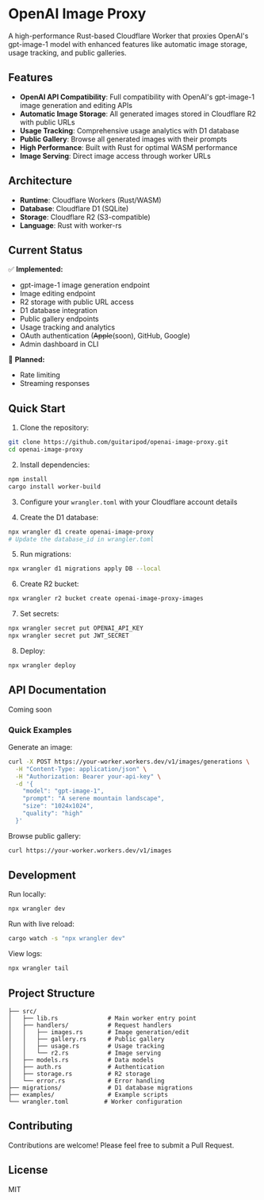# OpenAI Image Proxy

A high-performance Rust-based Cloudflare Worker that proxies OpenAI's gpt-image-1 model with enhanced features like automatic image storage, usage tracking, and public galleries.

## Features

- **OpenAI API Compatibility**: Full compatibility with OpenAI's gpt-image-1 image generation and editing APIs
- **Automatic Image Storage**: All generated images stored in Cloudflare R2 with public URLs
- **Usage Tracking**: Comprehensive usage analytics with D1 database
- **Public Gallery**: Browse all generated images with their prompts
- **High Performance**: Built with Rust for optimal WASM performance
- **Image Serving**: Direct image access through worker URLs

## Architecture

- **Runtime**: Cloudflare Workers (Rust/WASM)
- **Database**: Cloudflare D1 (SQLite)
- **Storage**: Cloudflare R2 (S3-compatible)
- **Language**: Rust with worker-rs

## Current Status

✅ **Implemented:**
- gpt-image-1 image generation endpoint
- Image editing endpoint
- R2 storage with public URL access
- D1 database integration
- Public gallery endpoints
- Usage tracking and analytics
- OAuth authentication (~~Apple~~(soon), GitHub, Google)
- Admin dashboard in CLI

🚧 **Planned:**
- Rate limiting
- Streaming responses

## Quick Start

1. Clone the repository:
```bash
git clone https://github.com/guitaripod/openai-image-proxy.git
cd openai-image-proxy
```

2. Install dependencies:
```bash
npm install
cargo install worker-build
```

3. Configure your `wrangler.toml` with your Cloudflare account details

4. Create the D1 database:
```bash
npx wrangler d1 create openai-image-proxy
# Update the database_id in wrangler.toml
```

5. Run migrations:
```bash
npx wrangler d1 migrations apply DB --local
```

6. Create R2 bucket:
```bash
npx wrangler r2 bucket create openai-image-proxy-images
```

7. Set secrets:
```bash
npx wrangler secret put OPENAI_API_KEY
npx wrangler secret put JWT_SECRET
```

8. Deploy:
```bash
npx wrangler deploy
```

## API Documentation

Coming soon

### Quick Examples

Generate an image:
```bash
curl -X POST https://your-worker.workers.dev/v1/images/generations \
  -H "Content-Type: application/json" \
  -H "Authorization: Bearer your-api-key" \
  -d '{
    "model": "gpt-image-1",
    "prompt": "A serene mountain landscape",
    "size": "1024x1024",
    "quality": "high"
  }'
```

Browse public gallery:
```bash
curl https://your-worker.workers.dev/v1/images
```

## Development

Run locally:
```bash
npx wrangler dev
```

Run with live reload:
```bash
cargo watch -s "npx wrangler dev"
```

View logs:
```bash
npx wrangler tail
```

## Project Structure

```
├── src/
│   ├── lib.rs              # Main worker entry point
│   ├── handlers/           # Request handlers
│   │   ├── images.rs       # Image generation/edit
│   │   ├── gallery.rs      # Public gallery
│   │   ├── usage.rs        # Usage tracking
│   │   └── r2.rs           # Image serving
│   ├── models.rs           # Data models
│   ├── auth.rs             # Authentication
│   ├── storage.rs          # R2 storage
│   └── error.rs            # Error handling
├── migrations/             # D1 database migrations
├── examples/               # Example scripts
└── wrangler.toml          # Worker configuration
```

## Contributing

Contributions are welcome! Please feel free to submit a Pull Request.

## License

MIT
